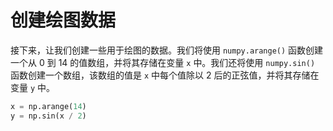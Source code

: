 # 创建绘图数据

接下来，让我们创建一些用于绘图的数据。我们将使用 `numpy.arange()` 函数创建一个从 0 到 14 的值数组，并将其存储在变量 `x` 中。我们还将使用 `numpy.sin()` 函数创建一个数组，该数组的值是 `x` 中每个值除以 2 后的正弦值，并将其存储在变量 `y` 中。

```python
x = np.arange(14)
y = np.sin(x / 2)
```
